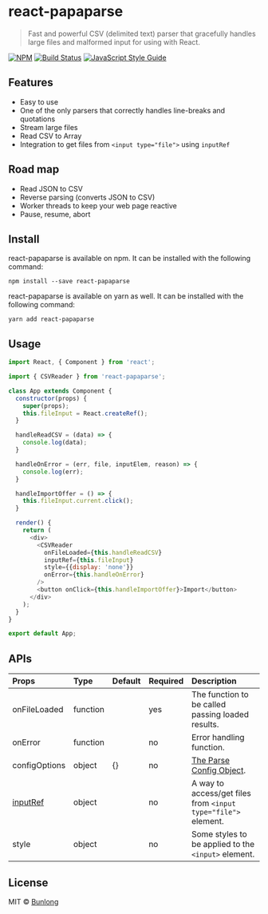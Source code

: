 # react-papaparse

> Fast and powerful CSV (delimited text) parser that gracefully handles large files and malformed input for using with React.

[![NPM](https://img.shields.io/npm/v/react-papaparse.svg)](https://www.npmjs.com/package/react-papaparse) [![Build Status](https://travis-ci.com/themodernjavascript/react-papaparse.svg?branch=master)](https://travis-ci.com/themodernjavascript/react-papaparse) [![JavaScript Style Guide](https://img.shields.io/badge/code_style-standard-brightgreen.svg)](https://standardjs.com)

## Features

- Easy to use
- One of the only parsers that correctly handles line-breaks and quotations
- Stream large files
- Read CSV to Array
- Integration to get files from `<input type="file">` using `inputRef`

## Road map

- Read JSON to CSV
- Reverse parsing (converts JSON to CSV)
- Worker threads to keep your web page reactive
- Pause, resume, abort

## Install

react-papaparse is available on npm. It can be installed with the following command:

```
npm install --save react-papaparse
```

react-papaparse is available on yarn as well. It can be installed with the following command:

```
yarn add react-papaparse
```

## Usage

```javascript
import React, { Component } from 'react';

import { CSVReader } from 'react-papaparse';

class App extends Component {
  constructor(props) {
    super(props);
    this.fileInput = React.createRef();
  }

  handleReadCSV = (data) => {
    console.log(data);
  }

  handleOnError = (err, file, inputElem, reason) => {
    console.log(err);
  }

  handleImportOffer = () => {
    this.fileInput.current.click();
  }

  render() {
    return (
      <div>
        <CSVReader
          onFileLoaded={this.handleReadCSV}
          inputRef={this.fileInput}
          style={{display: 'none'}}
          onError={this.handleOnError}
        />
        <button onClick={this.handleImportOffer}>Import</button>
      </div>
    );
  }
}

export default App;
```

## APIs

| Props | Type | Default | Required | Description |
|:--------------|:--------------|:--------------|:--------------|:--------------|
| onFileLoaded | function |  | yes | The function to be called passing loaded results. |
| onError | function |  | no | Error handling function. |
| configOptions | object | {} | no | [The Parse Config Object](https://www.papaparse.com/docs#config). |
| [inputRef](https://reactjs.org/docs/refs-and-the-dom.html) | object |  | no | A way to access/get files from `<input type="file">` element. |
| style | object |  | no | Some styles to be applied to the `<input>` element. |

## License

MIT © [Bunlong](https://github.com/Bunlong)
